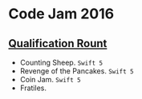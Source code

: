# Code Jam 2016

## [Qualification Rount](https://codingcompetitions.withgoogle.com/codejam/round/0000000000201bee)
- Counting Sheep. `Swift 5`
- Revenge of the Pancakes. `Swift 5`
- Coin Jam. `Swift 5`
- Fratiles.
